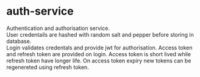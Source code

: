 # auth-service
Authentication and authorisation service.\
User credentails are hashed with random salt and pepper before storing in database.\
Login validates credentals and provide jwt for authorisation.
Access token and refresh token are provided on login. Access token is short lived while refresh token have longer life. On access token expiry new tokens can be regenereted using refresh token.

